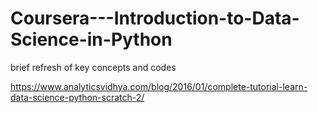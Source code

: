 # Coursera---Introduction-to-Data-Science-in-Python

brief refresh of key concepts and codes

https://www.analyticsvidhya.com/blog/2016/01/complete-tutorial-learn-data-science-python-scratch-2/
